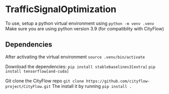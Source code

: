 # TrafficSignalOptimization

To use, setup a python virtual environment using
`python -m venv .venv`
Make sure you are using python version 3.9 (for compatiblity with CityFlow)

## Dependencies

After activating the virtual environment
`source .venv/bin/activate`

Download the dependencies:
`pip install stablebaselines3[extra]`
`pip install tensorflow[and-cuda]`

Git clone the CityFlow repo
`git clone https://github.com/cityflow-project/CityFlow.git`
The install it by running
`pip install .`
